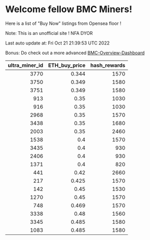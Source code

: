 # Welcome fellow BMC Miners!
Here is a list of "Buy Now" listings from Opensea floor !

Note: This is an unofficial site ! NFA DYOR

Last auto update at: Fri Oct 21 21:39:53 UTC 2022

Bonus: Do check out a more advanced [BMC-Overview-Dashboard](https://dune.com/defifunk/BMC-Overview-Dashboard)


|   ultra_miner_id |   ETH_buy_price |   hash_rewards |
|-----------------:|----------------:|---------------:|
|             3770 |           0.344 |           1570 |
|             3750 |           0.349 |           1580 |
|             3751 |           0.349 |           1580 |
|              913 |           0.35  |           1030 |
|              916 |           0.35  |           1030 |
|             2968 |           0.35  |           1570 |
|             3438 |           0.35  |           1680 |
|             2003 |           0.35  |           2460 |
|             1538 |           0.4   |           1570 |
|             3435 |           0.4   |            930 |
|             2406 |           0.4   |            930 |
|             1371 |           0.4   |            820 |
|              441 |           0.42  |           2660 |
|              217 |           0.425 |           1570 |
|              142 |           0.45  |           1530 |
|             1270 |           0.45  |           1570 |
|              748 |           0.469 |           1570 |
|             3338 |           0.48  |           1560 |
|             3345 |           0.485 |           1580 |
|             1083 |           0.485 |           1580 |